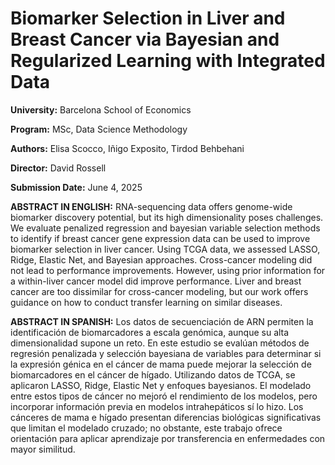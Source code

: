 # Biomarker Selection in Liver and Breast Cancer via Bayesian and Regularized Learning with Integrated Data

**University:** Barcelona School of Economics

**Program:** MSc, Data Science Methodology

**Authors:** Elisa Scocco, Iñigo Exposito, Tirdod Behbehani

**Director:** David Rossell

**Submission Date:** June 4, 2025


**ABSTRACT IN ENGLISH:**
RNA-sequencing data offers genome-wide biomarker discovery potential, but its high dimensionality poses challenges. We evaluate penalized regression and bayesian variable selection methods to identify if breast cancer gene expression data can be used to improve biomarker selection in liver cancer. Using TCGA data, we assessed LASSO, Ridge, Elastic Net, and Bayesian approaches. Cross-cancer modeling did not lead to performance improvements. However, using prior information for a within-liver cancer model did improve performance. Liver and breast cancer are too dissimilar for cross-cancer modeling, but our work offers guidance on how to conduct transfer learning on similar diseases.

**ABSTRACT IN SPANISH:**
Los datos de secuenciación de ARN permiten la identificación de biomarcadores a escala genómica, aunque su alta dimensionalidad supone un reto. En este estudio se evalúan métodos de regresión penalizada y selección bayesiana de variables para determinar si la expresión génica en el cáncer de mama puede mejorar la selección de biomarcadores en el cáncer de hígado. Utilizando datos de TCGA, se aplicaron LASSO, Ridge, Elastic Net y enfoques bayesianos. El modelado entre estos tipos de cáncer no mejoró el rendimiento de los modelos, pero incorporar información previa en modelos intrahepáticos sí lo hizo. Los cánceres de mama e hígado presentan diferencias biológicas significativas que limitan el modelado cruzado; no obstante, este trabajo ofrece orientación para aplicar aprendizaje por transferencia en enfermedades con mayor similitud.
